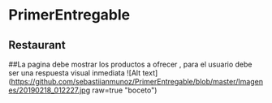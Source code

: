 # PrimerEntregable
## Restaurant
##La pagina debe mostrar los productos a ofrecer , para el usuario debe ser una respuesta visual inmediata 
![Alt text](https://github.com/sebastiianmunoz/PrimerEntregable/blob/master/Imagenes/20190218_012227.jpg raw=true "boceto") 

